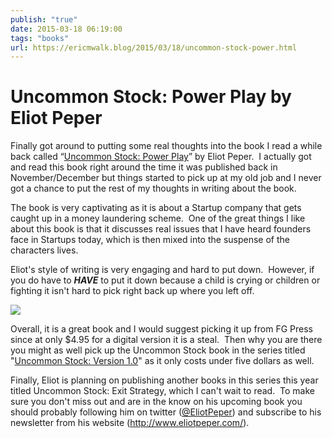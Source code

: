 ```yaml
---
publish: "true"
date: 2015-03-18 06:19:00
tags: "books"
url: https://ericmwalk.blog/2015/03/18/uncommon-stock-power.html
---
```


# Uncommon Stock: Power Play by Eliot Peper

Finally got around to putting some real thoughts into the book I read a while back called “<a href="https://www.amazon.com/Uncommon-Stock-Power-Play/dp/1517513642/?tag=stthink-20" target="_blank" rel="noopener noreferrer" rel="nofollow">Uncommon Stock: Power Play</a>” by Eliot Peper.  I actually got and read this book right around the time it was published back in November/December but things started to pick up at my old job and I never got a chance to put the rest of my thoughts in writing about the book.

The book is very captivating as it is about a Startup company that gets caught up in a money laundering scheme.  One of the great things I like about this book is that it discusses real issues that I have heard founders face in Startups today, which is then mixed into the suspense of the characters lives.

Eliot's style of writing is very engaging and hard to put down.  However, if you do have to ***HAVE*** to put it down because a child is crying or children or fighting it isn't hard to pick right back up where you left off.

![](https://ericmwalk.blog/uploads/2021/fd9dafd690.jpg)

Overall, it is a great book and I would suggest picking it up from FG Press since at only $4.95 for a digital version it is a steal.  Then why you are there you might as well pick up the Uncommon Stock book in the series titled "<a href="https://www.amazon.com/Uncommon-Stock-Version-1-0/dp/1517513219/?tag=stthink-20" target="_blank" rel="noreferrer noopener" aria-label=" (opens in a new tab)" rel="nofollow">Uncommon Stock: Version 1.0</a>" as it only costs under five dollars as well.

Finally, Eliot is planning on publishing another books in this series this year titled Uncommon Stock: Exit Strategy, which I can't wait to read.  To make sure you don't miss out and are in the know on his upcoming book you should probably following him on twitter (<a href="https://twitter.com/eliotpeper" target="_blank" rel="noopener noreferrer">@EliotPeper</a>) and subscribe to his newsletter from his website (<a href="http://www.eliotpeper.com/" target="_blank" rel="noopener noreferrer">http://www.eliotpeper.com/</a>).
